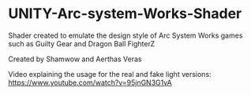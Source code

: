 # UNITY-Arc-system-Works-Shader
Shader created to emulate the design style of Arc System Works games such as Guilty Gear and Dragon Ball FighterZ

Created by Shamwow and Aerthas Veras

Video explaining the usage for the real and fake light versions:
https://www.youtube.com/watch?v=95jnGN3G1vA
